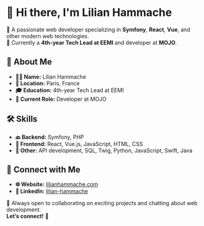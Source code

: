 # 👋 Hi there, I'm **Lilian Hammache**

🎯 A passionate web developer specializing in **Symfony**, **React**, **Vue**, and other modern web technologies.  
🚀 Currently a **4th-year Tech Lead at EEMI** and developer at **MOJO**.

## 👤 About Me

- **🧑‍💻 Name:** Lilian Hammache  
- **📍 Location:** Paris, France  
- **🎓 Education:** 4th-year Tech Lead at EEMI  
- **💼 Current Role:** Developer at MOJO  

## 🛠️ Skills

- **🔙 Backend:** Symfony, PHP  
- **🎨 Frontend:** React, Vue.js, JavaScript, HTML, CSS  
- **🧩 Other:** API development, SQL, Twig, Python, JavaScript, Swift, Java  

## 🤝 Connect with Me

- **🌐 Website:** [lilianhammache.com](https://lilianhammache.com)  
- **💼 LinkedIn:** [lilian-hammache](https://www.linkedin.com/in/lilian-hammache)  

💬 Always open to collaborating on exciting projects and chatting about web development.  
**Let’s connect!** 🚀

<!--
**EkinL/EkinL** is a ✨ _special_ ✨ repository because its `README.md` (this file) appears on your GitHub profile.

Here are some ideas to get you started:

- 🔭 I’m currently working on ...
- 🌱 I’m currently learning ...
- 👯 I’m looking to collaborate on ...
- 🤔 I’m looking for help with ...
- 💬 Ask me about ...
- 📫 How to reach me: ...
- 😄 Pronouns: ...
- ⚡ Fun fact: ...
-->
